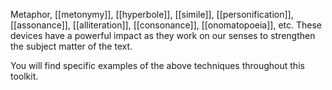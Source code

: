 Metaphor, [[metonymy]], [[hyperbole]], [[simile]], [[personification]], [[assonance]], [[alliteration]], [[consonance]], [[onomatopoeia]], etc. These devices have a powerful impact as they work on our senses to strengthen the subject matter of the text.

You will find specific examples of the above techniques throughout this toolkit.